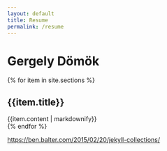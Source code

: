 ```yaml
---
layout: default
title: Resume
permalink: /resume
---
```


# Gergely Dömök

{% for item in site.sections %}
  <div>
    <h2> {{item.title}} </h2>
    {{item.content | markdownify}}
  </div>
{% endfor %}

https://ben.balter.com/2015/02/20/jekyll-collections/